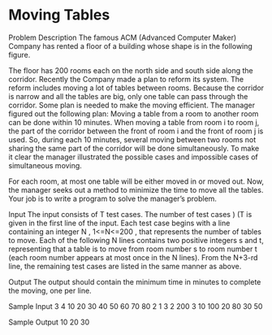 # Moving Tables
Problem Description
The famous ACM (Advanced Computer Maker) Company has rented a floor of a building whose shape is in the following figure. 




The floor has 200 rooms each on the north side and south side along the corridor. Recently the Company made a plan to reform its system. The reform includes moving a lot of tables between rooms. Because the corridor is narrow and all the tables are big, only one table can pass through the corridor. Some plan is needed to make the moving efficient. The manager figured out the following plan: Moving a table from a room to another room can be done within 10 minutes. When moving a table from room i to room j, the part of the corridor between the front of room i and the front of room j is used. So, during each 10 minutes, several moving between two rooms not sharing the same part of the corridor will be done simultaneously. To make it clear the manager illustrated the possible cases and impossible cases of simultaneous moving. 




For each room, at most one table will be either moved in or moved out. Now, the manager seeks out a method to minimize the time to move all the tables. Your job is to write a program to solve the manager’s problem.

Input
The input consists of T test cases. The number of test cases ) (T is given in the first line of the input. Each test case begins with a line containing an integer N , 1<=N<=200 , that represents the number of tables to move. Each of the following N lines contains two positive integers s and t, representing that a table is to move from room number s to room number t (each room number appears at most once in the N lines). From the N+3-rd line, the remaining test cases are listed in the same manner as above.
 

Output
The output should contain the minimum time in minutes to complete the moving, one per line.

Sample Input
3 
4 
10 20 
30 40 
50 60 
70 80 
2 
1 3 
2 200 
3 
10 100 
20 80 
30 50 
 

Sample Output
10
20
30

